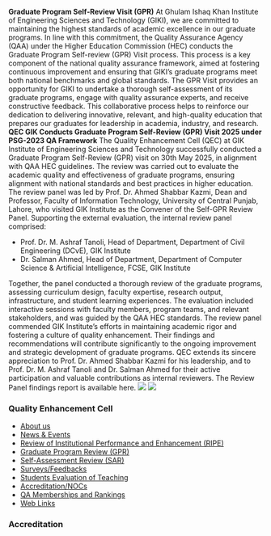 **Graduate Program Self-Review Visit (GPR)**
At Ghulam Ishaq Khan Institute of Engineering Sciences and Technology (GIKI), we are committed to maintaining the highest standards of academic excellence in our graduate programs. In line with this commitment, the Quality Assurance Agency (QAA) under the Higher Education Commission (HEC) conducts the Graduate Program Self-review (GPR) Visit process. This process is a key component of the national quality assurance framework, aimed at fostering continuous improvement and ensuring that GIKI’s graduate programs meet both national benchmarks and global standards.
The GPR Visit provides an opportunity for GIKI to undertake a thorough self-assessment of its graduate programs, engage with quality assurance experts, and receive constructive feedback. This collaborative process helps to reinforce our dedication to delivering innovative, relevant, and high-quality education that prepares our graduates for leadership in academia, industry, and research.
**QEC GIK Conducts Graduate Program Self-Review (GPR) Visit 2025 under PSG-2023 QA Framework**
The Quality Enhancement Cell (QEC) at GIK Institute of Engineering Sciences and Technology successfully conducted a Graduate Program Self-Review (GPR) visit on 30th May 2025, in alignment with QAA HEC guidelines.
The review was carried out to evaluate the academic quality and effectiveness of graduate programs, ensuring alignment with national standards and best practices in higher education.
The review panel was led by Prof. Dr. Ahmed Shabbar Kazmi, Dean and Professor, Faculty of Information Technology, University of Central Punjab, Lahore, who visited GIK Institute as the Convener of the Self-GPR Review Panel.
Supporting the external evaluation, the internal review panel comprised:
  * Prof. Dr. M. Ashraf Tanoli, Head of Department, Department of Civil Engineering (DCvE), GIK Institute
  * Dr. Salman Ahmed, Head of Department, Department of Computer Science & Artificial Intelligence, FCSE, GIK Institute


Together, the panel conducted a thorough review of the graduate programs, assessing curriculum design, faculty expertise, research output, infrastructure, and student learning experiences. The evaluation included interactive sessions with faculty members, program teams, and relevant stakeholders, and was guided by the QAA HEC standards.
The review panel commended GIK Institute’s efforts in maintaining academic rigor and fostering a culture of quality enhancement. Their findings and recommendations will contribute significantly to the ongoing improvement and strategic development of graduate programs.
QEC extends its sincere appreciation to Prof. Dr. Ahmed Shabbar Kazmi for his leadership, and to Prof. Dr. M. Ashraf Tanoli and Dr. Salman Ahmed for their active participation and valuable contributions as internal reviewers. The Review Panel findings report is available here.
![](https://giki.edu.pk/quality-enhancement-cell/training-and-seminars/) ![](https://giki.edu.pk/quality-enhancement-cell/training-and-seminars/)
### Quality Enhancement Cell
  * [About us](https://giki.edu.pk/quality-enhancement-cell/international-rankings/)
  * [News & Events](https://giki.edu.pk/quality-enhancement-cell/news-events/)
  * [Review of Institutional Performance and Enhancement (RIPE)](https://giki.edu.pk/quality-enhancement-cell/institutional-performance-evaluation/)
  * [Graduate Program Review (GPR)](https://giki.edu.pk/quality-enhancement-cell/training-and-seminars/)
  * [Self-Assessment Review (SAR)](https://giki.edu.pk/quality-enhancement-cell/program-self-assessments/)
  * [Surveys/Feedbacks](https://giki.edu.pk/quality-enhancement-cell/surveys/)
  * [Students Evaluation of Teaching](https://giki.edu.pk/quality-enhancement-cell/students-evaluation-of-teaching/)
  * [Accreditation/NOCs](https://giki.edu.pk/quality-enhancement-cell/accreditation-of-undergraduate-programs/)
  * [QA Memberships and Rankings](https://giki.edu.pk/quality-enhancement-cell/international-qa-memberships/)
  * [Web Links](https://giki.edu.pk/quality-enhancement-cell/downloads/)


### Accreditation
  

